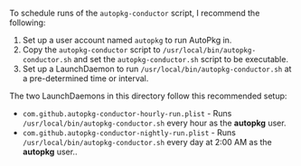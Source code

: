 To schedule runs of the `autopkg-conductor` script, I recommend the following:

1. Set up a user account named `autopkg` to run AutoPkg in.
2. Copy the `autopkg-conductor` script to `/usr/local/bin/autopkg-conductor.sh` and set the `autopkg-conductor.sh` script to be executable.
3. Set up a LaunchDaemon to run `/usr/local/bin/autopkg-conductor.sh` at a pre-determined time or interval.

The two LaunchDaemons in this directory follow this recommended setup:

* `com.github.autopkg-conductor-hourly-run.plist` - Runs `/usr/local/bin/autopkg-conductor.sh` every hour as the **autopkg** user.
* `com.github.autopkg-conductor-nightly-run.plist` - Runs `/usr/local/bin/autopkg-conductor.sh` every day at 2:00 AM as the **autopkg** user..
